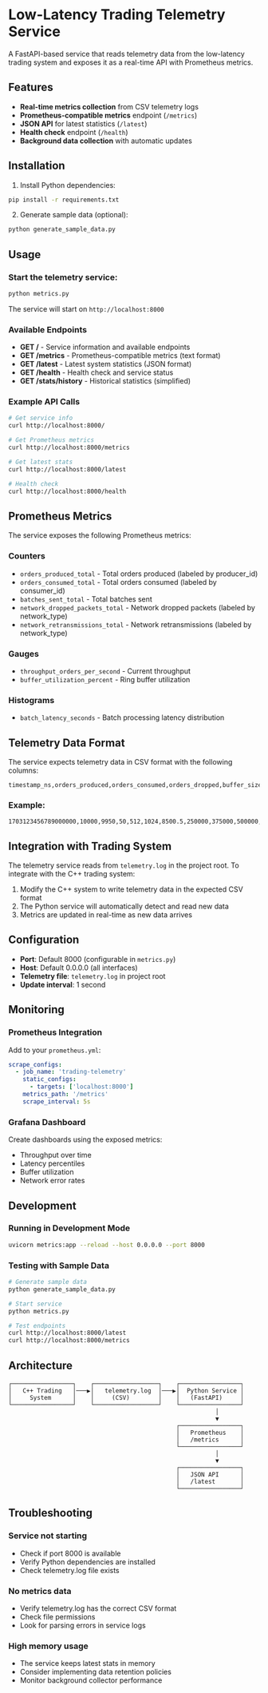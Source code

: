 # Low-Latency Trading Telemetry Service

A FastAPI-based service that reads telemetry data from the low-latency trading system and exposes it as a real-time API with Prometheus metrics.

## Features

- **Real-time metrics collection** from CSV telemetry logs
- **Prometheus-compatible metrics** endpoint (`/metrics`)
- **JSON API** for latest statistics (`/latest`)
- **Health check** endpoint (`/health`)
- **Background data collection** with automatic updates

## Installation

1. Install Python dependencies:
```bash
pip install -r requirements.txt
```

2. Generate sample data (optional):
```bash
python generate_sample_data.py
```

## Usage

### Start the telemetry service:
```bash
python metrics.py
```

The service will start on `http://localhost:8000`

### Available Endpoints

- **GET /** - Service information and available endpoints
- **GET /metrics** - Prometheus-compatible metrics (text format)
- **GET /latest** - Latest system statistics (JSON format)
- **GET /health** - Health check and service status
- **GET /stats/history** - Historical statistics (simplified)

### Example API Calls

```bash
# Get service info
curl http://localhost:8000/

# Get Prometheus metrics
curl http://localhost:8000/metrics

# Get latest stats
curl http://localhost:8000/latest

# Health check
curl http://localhost:8000/health
```

## Prometheus Metrics

The service exposes the following Prometheus metrics:

### Counters
- `orders_produced_total` - Total orders produced (labeled by producer_id)
- `orders_consumed_total` - Total orders consumed (labeled by consumer_id)
- `batches_sent_total` - Total batches sent
- `network_dropped_packets_total` - Network dropped packets (labeled by network_type)
- `network_retransmissions_total` - Network retransmissions (labeled by network_type)

### Gauges
- `throughput_orders_per_second` - Current throughput
- `buffer_utilization_percent` - Ring buffer utilization

### Histograms
- `batch_latency_seconds` - Batch processing latency distribution

## Telemetry Data Format

The service expects telemetry data in CSV format with the following columns:

```csv
timestamp_ns,orders_produced,orders_consumed,orders_dropped,buffer_size,buffer_capacity,throughput_ops_per_sec,avg_latency_ns,p95_latency_ns,p99_latency_ns,network_errors,batch_count
```

### Example:
```csv
1703123456789000000,10000,9950,50,512,1024,8500.5,250000,375000,500000,2,150
```

## Integration with Trading System

The telemetry service reads from `telemetry.log` in the project root. To integrate with the C++ trading system:

1. Modify the C++ system to write telemetry data in the expected CSV format
2. The Python service will automatically detect and read new data
3. Metrics are updated in real-time as new data arrives

## Configuration

- **Port**: Default 8000 (configurable in `metrics.py`)
- **Host**: Default 0.0.0.0 (all interfaces)
- **Telemetry file**: `telemetry.log` in project root
- **Update interval**: 1 second

## Monitoring

### Prometheus Integration
Add to your `prometheus.yml`:
```yaml
scrape_configs:
  - job_name: 'trading-telemetry'
    static_configs:
      - targets: ['localhost:8000']
    metrics_path: '/metrics'
    scrape_interval: 5s
```

### Grafana Dashboard
Create dashboards using the exposed metrics:
- Throughput over time
- Latency percentiles
- Buffer utilization
- Network error rates

## Development

### Running in Development Mode
```bash
uvicorn metrics:app --reload --host 0.0.0.0 --port 8000
```

### Testing with Sample Data
```bash
# Generate sample data
python generate_sample_data.py

# Start service
python metrics.py

# Test endpoints
curl http://localhost:8000/latest
curl http://localhost:8000/metrics
```

## Architecture

```
┌─────────────────┐    ┌──────────────────┐    ┌─────────────────┐
│   C++ Trading   │───▶│   telemetry.log  │───▶│  Python Service │
│     System      │    │     (CSV)        │    │   (FastAPI)     │
└─────────────────┘    └──────────────────┘    └─────────────────┘
                                                          │
                                                          ▼
                                               ┌─────────────────┐
                                               │   Prometheus    │
                                               │   /metrics      │
                                               └─────────────────┘
                                                          │
                                                          ▼
                                               ┌─────────────────┐
                                               │   JSON API      │
                                               │   /latest       │
                                               └─────────────────┘
```

## Troubleshooting

### Service not starting
- Check if port 8000 is available
- Verify Python dependencies are installed
- Check telemetry.log file exists

### No metrics data
- Verify telemetry.log has the correct CSV format
- Check file permissions
- Look for parsing errors in service logs

### High memory usage
- The service keeps latest stats in memory
- Consider implementing data retention policies
- Monitor background collector performance 